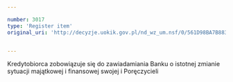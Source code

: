 ```yaml
---

number: 3017
type: 'Register item'
original_uri: 'http://decyzje.uokik.gov.pl/nd_wz_um.nsf/0/561D98BA7B883BBDC12579DD002FA031?OpenDocument'


---
```


Kredytobiorca zobowiązuje się do zawiadamiania Banku o istotnej zmianie sytuacji majątkowej i finansowej swojej i Poręczycieli
